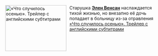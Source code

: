 <!--2025-01-04 08:00:11-->
<div class="yb">
  <div class="rss smaller1 kino_kino"><a href="https://www.kino-teatr.ru/video/44949/" title="«Что случилось осенью». Трейлер с английскими субтитрами"><img src="https://www.kino-teatr.ru/video/9/4/44949/poster.jpg" width="196" height="147" align="left" hspace="5" style="margin: 0px 10px 0px 5px" alt="«Что случилось осенью». Трейлер с английскими субтитрами"/></a>Старушка <a href=https://www.kino-teatr.ru/kino/acter/w/euro/105265/works/ target=_blank><strong>Элен Венсан</strong></a> наслаждается тихой жизнью, но внезапно её дочь попадает в больницу из-за отравления <br><a class="light" href="https://www.kino-teatr.ru/video/44949/">«Что случилось осенью». Трейлер с английскими субтитрами</a></div>
</div>

